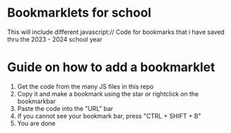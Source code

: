 # Bookmarklets for school

This will include different javascript:// Code for bookmarks that i have saved thru the 2023 - 2024 school year

# Guide on how to add a bookmarklet

1. Get the code from the many JS files in this repo
2. Copy it and make a bookmark using the star or rightclick on the bookmarkbar
3. Paste the code into the "URL" bar
4. If you cannot see your bookmark bar, press "CTRL + SHIFT + B"
5. You are done
